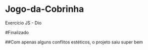 # Jogo-da-Cobrinha
Exercicio JS - Dio

#Finalizado

##Com apenas alguns conflitos estéticos, o projeto saiu super bem

